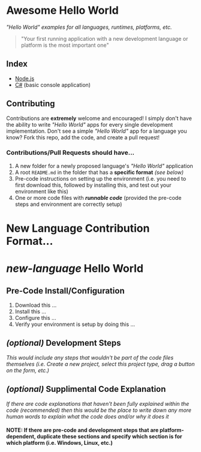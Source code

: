 # Awesome Hello World

*"Hello World" examples for all languages, runtimes, platforms, etc.*

> "Your first running application with a new development language or platform is the most important one"

## Index

- [Node.js](nodejs/README.md)
- [C#](cshar-console/README.md) (basic console application)

## Contributing

Contributions are **extremely** welcome and encouraged!  I simply don't have the ability to write *"Hello World"* apps for every single development implementation.  Don't see a simple *"Hello World"* app for a language you know?  Fork this repo, add the code, and create a pull request!

### Contributions/Pull Requests should have...

1. A new folder for a newly proposed language's *"Hello World"* application
2. A root `README.md` in the folder that has a **specific format** *(see below)*
3. Pre-code instructions on setting up the environment (i.e. you need to first download this, followed by installing this, and test out your environment like this)
4. One or more code files with ***runnable code*** (provided the pre-code steps and environment are correctly setup)

# New Language Contribution Format...

# ***new-language*** Hello World

## Pre-Code Install/Configuration
1. Download this ...
2. Install this ...
3. Configure this ...
4. Verify your environment is setup by doing this ...

## *(optional)* Development Steps

*This would include any steps that wouldn't be part of the code files themselves (i.e. Create a new project, select this project type, drag a button on the form, etc.)*

## *(optional)* Supplimental Code Explanation

*If there are code explanations that haven't been fully explained within the code (recommended) then this would be the place to write down any more human words to explain what the code does and/or why it does it*

#### **NOTE**: If there are pre-code and development steps that are platform-dependent, duplicate these sections and specify which section is for which platform (i.e. Windows, Linux, etc.)